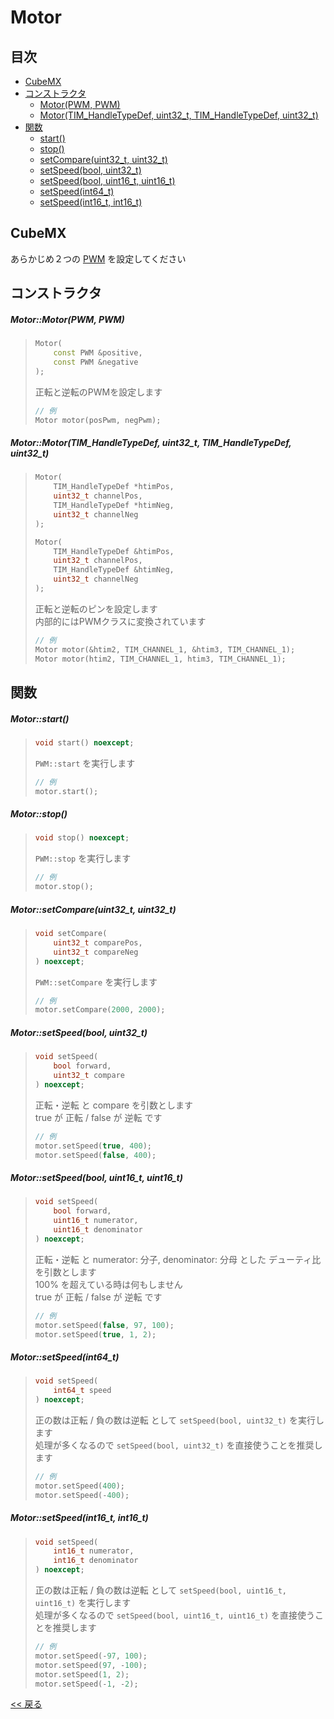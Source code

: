 # Motor

## 目次
- [CubeMX](#cubemx)
- [コンストラクタ](#コンストラクタ)
  - [Motor(PWM, PWM)](#motormotorpwm-pwm)
  - [Motor(TIM_HandleTypeDef, uint32_t, TIM_HandleTypeDef, uint32_t)](#motormotortim_handletypedef-uint32_t-tim_handletypedef-uint32_t)
- [関数](#関数)
  - [start()](#motorstart)
  - [stop()](#motorstop)
  - [setCompare(uint32_t, uint32_t)](#motorsetcompareuint32_t-uint32_t)
  - [setSpeed(bool, uint32_t)](#motorsetspeedbool-uint32_t)
  - [setSpeed(bool, uint16_t, uint16_t)](#motorsetspeedbool-uint16_t-uint16_t)
  - [setSpeed(int64_t)](#motorsetspeedint64_t)
  - [setSpeed(int16_t, int16_t)](#motorsetspeedint16_t-int16_t)

## CubeMX
あらかじめ２つの [PWM](PWM.md) を設定してください

## コンストラクタ
##### Motor::Motor(PWM, PWM)
> ```c++
> Motor(
>     const PWM &positive,
>     const PWM &negative
> );
> ```
> 正転と逆転のPWMを設定します  
> ```c++
> // 例
> Motor motor(posPwm, negPwm);
> ```

##### Motor::Motor(TIM_HandleTypeDef, uint32_t, TIM_HandleTypeDef, uint32_t)
> ```c++
> Motor(
>     TIM_HandleTypeDef *htimPos,
>     uint32_t channelPos,
>     TIM_HandleTypeDef *htimNeg,
>     uint32_t channelNeg
> );
> ```
> ```c++
> Motor(
>     TIM_HandleTypeDef &htimPos,
>     uint32_t channelPos,
>     TIM_HandleTypeDef &htimNeg,
>     uint32_t channelNeg
> );
> ```
> 正転と逆転のピンを設定します  
> 内部的にはPWMクラスに変換されています  
> ```c++
> // 例
> Motor motor(&htim2, TIM_CHANNEL_1, &htim3, TIM_CHANNEL_1);
> Motor motor(htim2, TIM_CHANNEL_1, htim3, TIM_CHANNEL_1);
> ```

## 関数
##### Motor::start()
> ```c++
> void start() noexcept;
> ```
> `PWM::start` を実行します  
> ```c++
> // 例
> motor.start();
> ```

##### Motor::stop()
> ```c++
> void stop() noexcept;
> ```
> `PWM::stop` を実行します  
> ```c++
> // 例
> motor.stop();
> ```

##### Motor::setCompare(uint32_t, uint32_t)
> ```c++
> void setCompare(
>     uint32_t comparePos,
>     uint32_t compareNeg
> ) noexcept;
> ```
> `PWM::setCompare` を実行します
> ```c++
> // 例
> motor.setCompare(2000, 2000);
> ```

##### Motor::setSpeed(bool, uint32_t)
> ```c++
> void setSpeed(
>     bool forward,
>     uint32_t compare
> ) noexcept;
> ```
> 正転・逆転 と compare を引数とします  
> true が 正転 / false が 逆転 です  
> ```c++
> // 例
> motor.setSpeed(true, 400);
> motor.setSpeed(false, 400);
> ```

##### Motor::setSpeed(bool, uint16_t, uint16_t)
> ```c++
> void setSpeed(
>     bool forward,
>     uint16_t numerator,
>     uint16_t denominator
> ) noexcept;
> ```
> 正転・逆転 と numerator: 分子, denominator: 分母 とした デューティ比 を引数とします  
> 100% を超えている時は何もしません  
> true が 正転 / false が 逆転 です
> ```c++
> // 例
> motor.setSpeed(false, 97, 100);
> motor.setSpeed(true, 1, 2);
> ```

##### Motor::setSpeed(int64_t)
> ```c++
> void setSpeed(
>     int64_t speed
> ) noexcept;
> ```
> 正の数は正転 / 負の数は逆転 として `setSpeed(bool, uint32_t)` を実行します  
> 処理が多くなるので `setSpeed(bool, uint32_t)` を直接使うことを推奨します
> ```c++
> // 例
> motor.setSpeed(400);
> motor.setSpeed(-400);
> ```

##### Motor::setSpeed(int16_t, int16_t)
> ```c++
> void setSpeed(
>     int16_t numerator,
>     int16_t denominator
> ) noexcept;
> ```
> 正の数は正転 / 負の数は逆転 として `setSpeed(bool, uint16_t, uint16_t)` を実行します  
> 処理が多くなるので `setSpeed(bool, uint16_t, uint16_t)` を直接使うことを推奨します
> ```c++
> // 例
> motor.setSpeed(-97, 100);
> motor.setSpeed(97, -100);
> motor.setSpeed(1, 2);
> motor.setSpeed(-1, -2);
> ```

[<< 戻る](../INDEX.md)